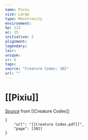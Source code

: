 ```yaml
---
name: Pixiu
size: Large
type: Monstrosity
environment: 
hp: 112
ac: 15
initiative: 2
alignment: 
legendary: 
lair: 
unique: 
cr: 6
tags: 
source: "Creature Codex: 302"
url: ""
---
```

# [[Pixiu]]

[Source](zotero://open-pdf/library/items/NTNKJRHG?page=302) from [[Creature Codex]]

```pdf
{
	"url": "[[Creature Codex.pdf]]",
	"page": [302]
}
```

